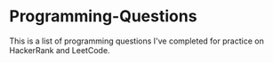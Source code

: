 # Programming-Questions
This is a list of programming questions I've completed for practice on HackerRank and LeetCode.
